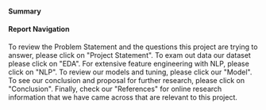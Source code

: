 #### Summary

#### Report Navigation
To review the Problem Statement and the questions this project are trying to answer,
please click on "Project Statement". To exam out data our dataset please click on "EDA". For extensive feature engineering with NLP, please click on "NLP". To review our models and tuning, please click our "Model". To see our conclusion and proposal for further research, please click on "Conclusion". Finally, check our "References" for online research information that we have came across that are relevant to this project. 
